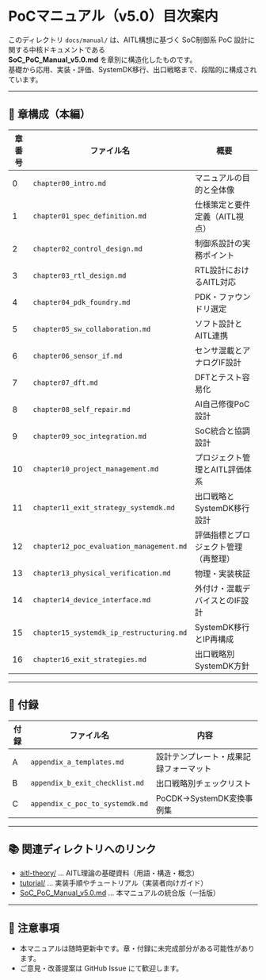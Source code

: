 # PoCマニュアル（v5.0）目次案内

このディレクトリ `docs/manual/` は、AITL構想に基づく SoC制御系 PoC 設計に関する中核ドキュメントである  
**SoC_PoC_Manual_v5.0.md** を章別に構造化したものです。  
基礎から応用、実装・評価、SystemDK移行、出口戦略まで、段階的に構成されています。

---

## 📘 章構成（本編）

| 章番号 | ファイル名 | 概要 |
|--------|------------|------|
| 0 | `chapter00_intro.md` | マニュアルの目的と全体像 |
| 1 | `chapter01_spec_definition.md` | 仕様策定と要件定義（AITL視点） |
| 2 | `chapter02_control_design.md` | 制御系設計の実務ポイント |
| 3 | `chapter03_rtl_design.md` | RTL設計におけるAITL対応 |
| 4 | `chapter04_pdk_foundry.md` | PDK・ファウンドリ選定 |
| 5 | `chapter05_sw_collaboration.md` | ソフト設計とAITL連携 |
| 6 | `chapter06_sensor_if.md` | センサ混載とアナログIF設計 |
| 7 | `chapter07_dft.md` | DFTとテスト容易化 |
| 8 | `chapter08_self_repair.md` | AI自己修復PoC設計 |
| 9 | `chapter09_soc_integration.md` | SoC統合と協調設計 |
| 10 | `chapter10_project_management.md` | プロジェクト管理とAITL評価体系 |
| 11 | `chapter11_exit_strategy_systemdk.md` | 出口戦略とSystemDK移行設計 |
| 12 | `chapter12_poc_evaluation_management.md` | 評価指標とプロジェクト管理（再整理） |
| 13 | `chapter13_physical_verification.md` | 物理・実装検証 |
| 14 | `chapter14_device_interface.md` | 外付け・混載デバイスとのIF設計 |
| 15 | `chapter15_systemdk_ip_restructuring.md` | SystemDK移行とIP再構成 |
| 16 | `chapter16_exit_strategies.md` | 出口戦略別SystemDK方針 |

---

## 📎 付録

| 付録 | ファイル名 | 内容 |
|------|------------|------|
| A | `appendix_a_templates.md` | 設計テンプレート・成果記録フォーマット |
| B | `appendix_b_exit_checklist.md` | 出口戦略別チェックリスト |
| C | `appendix_c_poc_to_systemdk.md` | PoCDK→SystemDK変換事例集 |

---

## 📚 関連ディレクトリへのリンク

- [aitl-theory/](../aitl-theory/) … AITL理論の基礎資料（用語・構造・概念）
- [tutorial/](../tutorial/) … 実装手順やチュートリアル（実装者向けガイド）
- [SoC_PoC_Manual_v5.0.md](../SoC_PoC_Manual_v5.0.md) … 本マニュアルの統合版（一括版）

---

## 📌 注意事項

- 本マニュアルは随時更新中です。章・付録に未完成部分がある可能性があります。
- ご意見・改善提案は GitHub Issue にて歓迎します。
